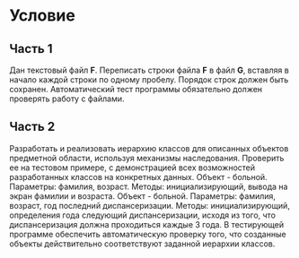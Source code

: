 # Условие

## Часть 1
Дан текстовый файл **F**. Переписать строки файла **F** в файл **G**, вставляя в начало каждой строки по одному пробелу. Порядок строк должен быть сохранен.
Автоматический тест программы обязательно должен проверять работу с файлами.

## Часть 2
Разработать и реализовать иерархию классов для описанных объектов предметной области, используя механизмы наследования. Проверить ее на тестовом примере, с демонстрацией всех возможностей разработанных классов на конкретных данных.
  Объект - больной. Параметры: фамилия, возраст. Методы: инициализирующий, вывода на экран фамилии и возраста.
  Объект - больной. Параметры: фамилия, возраст, год последний диспансеризации. Методы: инициализирующий, определения года следующий диспансеризации, исходя из того, что диспансеризация должна проходиться каждые 3 года.
В тестирующей программе обеспечить автоматическую проверку того, что созданные объекты действительно соответствуют заданной иерархии классов.
